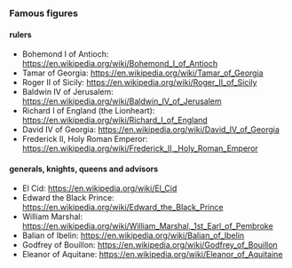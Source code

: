 
### Famous figures

#### rulers

- Bohemond I of Antioch: https://en.wikipedia.org/wiki/Bohemond_I_of_Antioch
- Tamar of Georgia: https://en.wikipedia.org/wiki/Tamar_of_Georgia
- Roger II of Sicily: https://en.wikipedia.org/wiki/Roger_II_of_Sicily
- Baldwin IV of Jerusalem: https://en.wikipedia.org/wiki/Baldwin_IV_of_Jerusalem
- Richard I of England (the Lionheart): https://en.wikipedia.org/wiki/Richard_I_of_England
- David IV of Georgia: https://en.wikipedia.org/wiki/David_IV_of_Georgia
- Frederick II, Holy Roman Emperor: https://en.wikipedia.org/wiki/Frederick_II,_Holy_Roman_Emperor


#### generals, knights, queens and advisors

- El Cid: https://en.wikipedia.org/wiki/El_Cid
- Edward the Black Prince: https://en.wikipedia.org/wiki/Edward_the_Black_Prince
- William Marshal: https://en.wikipedia.org/wiki/William_Marshal,_1st_Earl_of_Pembroke
- Balian of Ibelin: https://en.wikipedia.org/wiki/Balian_of_Ibelin
- Godfrey of Bouillon: https://en.wikipedia.org/wiki/Godfrey_of_Bouillon
- Eleanor of Aquitane: https://en.wikipedia.org/wiki/Eleanor_of_Aquitaine



